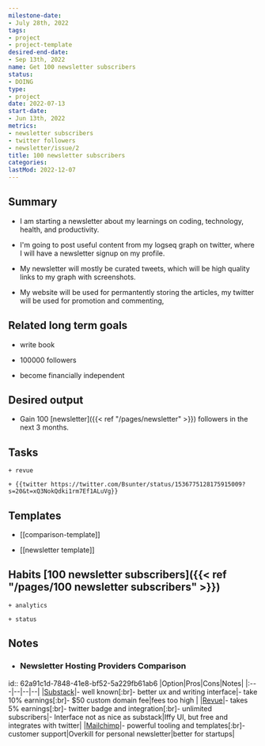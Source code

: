 ```yaml
---
milestone-date:
- July 28th, 2022
tags:
- project
- project-template
desired-end-date:
- Sep 13th, 2022
name: Get 100 newsletter subscribers
status:
- DOING
type:
- project
date: 2022-07-13
start-date:
- Jun 13th, 2022
metrics:
- newsletter subscribers
- twitter followers
- newsletter/issue/2
title: 100 newsletter subscribers
categories:
lastMod: 2022-12-07
---
```

## Summary

  + I am starting a newsletter about my learnings on coding, technology, health, and productivity.

  + I'm going to post useful content from my logseq graph on twitter, where I will have a newsletter signup on my profile.

  + My newsletter will mostly be curated tweets, which will be high quality links to my graph with screenshots.

  + My website will be used for permantently storing the articles, my twitter will be used for promotion and commenting,

## Related long term goals

  + write book

  + 100000 followers

  + become financially independent

## Desired output

  + Gain 100 [newsletter]({{< ref "/pages/newsletter" >}}) followers in the next 3 months.

## Tasks

    + revue

    + {{twitter https://twitter.com/Bsunter/status/1536775128175915009?s=20&t=xQ3NokQdki1rm7Ef1ALuVg}}

## Templates

  + [[comparison-template]]

  + [[newsletter template]]

## Habits [100 newsletter subscribers]({{< ref "/pages/100 newsletter subscribers" >}})

    + analytics

    + status

## Notes

  + ### Newsletter Hosting Providers Comparison

id:: 62a91c1d-7848-41e8-bf52-5a229fb61ab6
|Option|Pros|Cons|Notes|
|:---|--|--|--|
|[Substack](https://substack.com/)|- well known[:br]- better ux and writing interface|- take 10% earnings[:br]- $50 custom domain fee|fees too high |
|[Revue](https://www.getrevue.co/)|- takes 5% earnings[:br]- twitter badge and integration[:br]- unlimited subscribers|- Interface not as nice as substack|Iffy UI, but free and integrates with twitter|
|[Mailchimp](https://mailchimp.com)|- powerful tooling and templates[:br]- customer support|Overkill for personal newsletter|better for startups|
